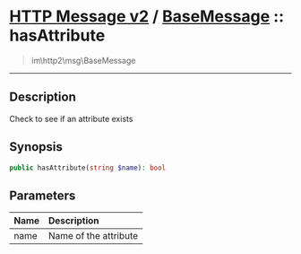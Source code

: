 # [HTTP Message v2](http2.md) / [BaseMessage](http2-BaseMessage.md) :: hasAttribute
 > im\http2\msg\BaseMessage
____

## Description
Check to see if an attribute exists

## Synopsis
```php
public hasAttribute(string $name): bool
```

## Parameters
| Name | Description |
| :--- | :---------- |
| name | Name of the attribute |
